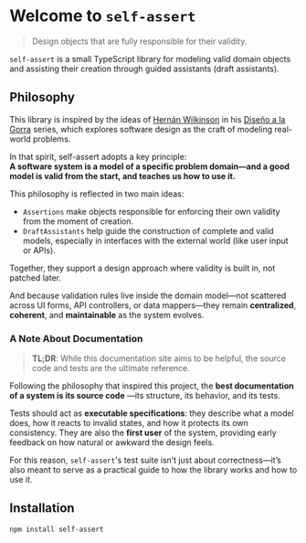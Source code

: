 # Welcome to `self-assert`

> Design objects that are fully responsible for their validity.

`self-assert` is a small TypeScript library for modeling valid domain objects
and assisting their creation through guided assistants (draft assistants).

<!-- ## Quick Links
- [Getting Started](./modules.md)
- [Assertions API](./modules.md#assertion)
- [Draft Assistants](./modules.md#draft-assistant)
- [Conditions](./modules.md#conditions) -->

## Philosophy

This library is inspired by the ideas of [Hernán Wilkinson](https://github.com/hernanwilkinson)
in his [Diseño a la Gorra](https://github.com/hernanwilkinson/disenioALaGorra) series,
which explores software design as the craft of modeling real-world problems.

In that spirit, self-assert adopts a key principle:  
**A software system is a model of a specific problem domain—and
a good model is valid from the start, and teaches us how to use it.**

This philosophy is reflected in two main ideas:

- `Assertions` make objects responsible for enforcing their
  own validity from the moment of creation.
- `DraftAssistants` help guide the construction of complete and
  valid models, especially in interfaces with the external world
  (like user input or APIs).

Together, they support a design approach where validity is built in,
not patched later.

And because validation rules live inside the domain model—not scattered
across UI forms, API controllers, or data mappers—they remain
**centralized**, **coherent**, and **maintainable** as the system evolves.

### A Note About Documentation

> **TL;DR**: While this documentation site aims to be helpful,
> the source code and tests are the ultimate reference.

Following the philosophy that inspired this project, the
**best documentation of a system is its source code**
—its structure, its behavior, and its tests.

Tests should act as **executable specifications**: they describe what a
model does, how it reacts to invalid states, and how it protects its own
consistency. They are also the **first user** of the system, providing
early feedback on how natural or awkward the design feels.

For this reason, `self-assert`'s test suite
isn’t just about correctness—it’s also meant to serve as a practical
guide to how the library works and how to use it.

## Installation

```bash
npm install self-assert
```

<!-- ## Where to Go Next
- Explore the [Assertions API](TODO)
- Learn how to use [`DraftAssistant`](TODO) -->

